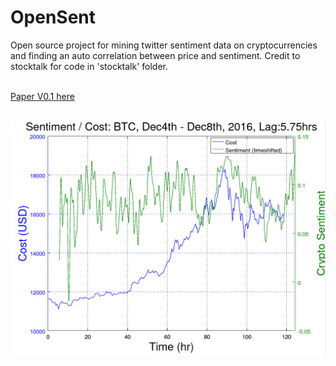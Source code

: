 # OpenSent
Open source project for mining twitter sentiment data on cryptocurrencies and finding an auto
correlation between price and sentiment. Credit to stocktalk for code in 'stocktalk' folder.<br/>
<br/>

[Paper V0.1 here](https://github.com/Machine-Hum/cryptos/blob/master/paper/paper.pdf)
<br/><br/>

![Plot](/Datasets/Plots/Dec4-8.png)
